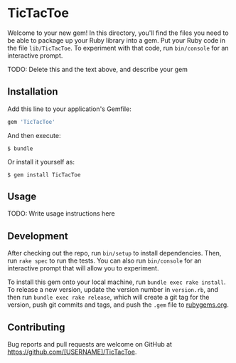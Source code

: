 # TicTacToe

Welcome to your new gem! In this directory, you'll find the files you need to be able to package up your Ruby library into a gem. Put your Ruby code in the file `lib/TicTacToe`. To experiment with that code, run `bin/console` for an interactive prompt.

TODO: Delete this and the text above, and describe your gem

## Installation

Add this line to your application's Gemfile:

```ruby
gem 'TicTacToe'
```

And then execute:

    $ bundle

Or install it yourself as:

    $ gem install TicTacToe

## Usage

TODO: Write usage instructions here

## Development

After checking out the repo, run `bin/setup` to install dependencies. Then, run `rake spec` to run the tests. You can also run `bin/console` for an interactive prompt that will allow you to experiment.

To install this gem onto your local machine, run `bundle exec rake install`. To release a new version, update the version number in `version.rb`, and then run `bundle exec rake release`, which will create a git tag for the version, push git commits and tags, and push the `.gem` file to [rubygems.org](https://rubygems.org).

## Contributing

Bug reports and pull requests are welcome on GitHub at https://github.com/[USERNAME]/TicTacToe.
